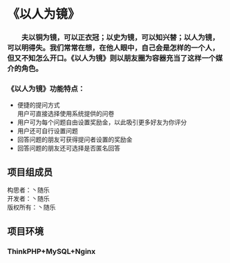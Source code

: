 # 《以人为镜》
### &emsp;&emsp;夫以铜为镜，可以正衣冠；以史为镜，可以知兴替；以人为镜，可以明得失。我们常常在想，在他人眼中，自己会是怎样的一个人，但又不知怎么开口。《以人为镜》则以朋友圈为容器充当了这样一个媒介的角色。
### 《以人为镜》功能特点：
* 便捷的提问方式<br>
用户可直接选择使用系统提供的问卷
* 用户可为每个问题自由设置奖励金，以此吸引更多好友为你评分
* 用户还可自行设置问题
* 回答问题的朋友可获得提问者设置的奖励金
* 回答问题的朋友还可选择是否匿名回答


## 项目组成员
构思者：丶随乐<br>
开发者：丶随乐<br>
版权所有：丶随乐

## 项目环境
### ThinkPHP+MySQL+Nginx